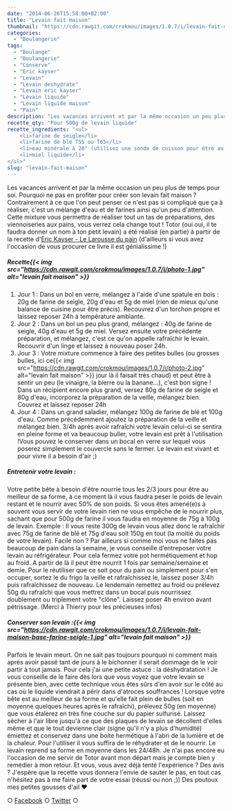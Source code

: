 ```yaml
---
date: "2014-06-26T15:58:00+02:00"
title: "Levain fait maison"
thumbnail: "https://cdn.rawgit.com/crokmou/images/1.0.7/i/levain-fait-maison-base-farine-seigle.jpg"
categories:
  - "Boulangerie"
tags:
  - "Boulange"
  - "Boulangerie"
  - "Conserve"
  - "Eric kayser"
  - "Levain"
  - "Levain deshydrate"
  - "Levain eric kayser"
  - "Levain liquide"
  - "Levain liquide maison"
  - "Pain"
description: "Les vacances arrivent et par la même occasion un peu plus de temps pour soi. Pourquoi ne pas en profiter pour créer son levain fait maison ?"
recette_qty: "Pour 500g de levain liquide"
recette_ingredients: "<ul>
	<li>farine de seigle</li>
	<li>farine de blé T55 ou T65</li>
	<li>eau minérale à 20° (utilisez une sonde de cuisson pour être au plus juste)</li>
	<li>miel liquide</li>
</ul>"
slug: "levain-fait-maison"
---
```


Les vacances arrivent et par la même occasion un peu plus de temps pour soi. Pourquoi ne pas en profiter pour créer son levain fait maison ? Contrairement à ce que l'on peut penser ce n'est pas si compliqué que ça à réaliser, c'est un mélange d'eau et de farines ainsi qu'un peu d'attention. Cette mixture vous permettra de réaliser tout un tas de préparations, des viennoiseries aux pains, vous verrez cela change tout ! Totor (oui oui, il te faudra donner un nom à ton petit levain) a été réalisé (en partie) à partir de la recette d'[Eric Kayser - Le Larousse du pain](http://cuisine.larousse.fr/livres-de-cuisine/9782035884459) (d'ailleurs si vous avez l'occasion de vous procurer ce livre il est génialissime !)

##### Recette{{< img src="https://cdn.rawgit.com/crokmou/images/1.0.7/i/photo-1.jpg" alt="levain fait maison" >}}

1.  Jour 1 : Dans un bol en verre, mélangez à l'aide d'une spatule en bois : 20g de farine de seigle, 20g d'eau et 5g de miel (rien de mieux qu'une balance de cuisine pour être précis). Recouvrez d'un torchon propre et laissez reposer 24h à température ambiante.
2.  Jour 2 : Dans un bol un peu plus grand, mélangez : 40g de farine de seigle, 40g d'eau et 5g de miel. Versez ensuite votre précédente préparation, et mélangez, c'est ce qu'on appelle rafraîchir le levain. Recouvrir d'un linge et laissez à nouveau poser 24h.
3.  Jour 3 : Votre mixture commence à faire des petites bulles (ou grosses bulles, ici ce{{< img src="https://cdn.rawgit.com/crokmou/images/1.0.7/i/photo-2.jpg" alt="levain fait maison" >}} jour là il faisait très chaud) et peut être à sentir un peu (le vinaigre, la bierre ou la banane...), c'est bon signe ! Dans un récipient encore plus grand, versez 80g de farine de seigle et 80g d'eau, incorporez la préparation de la veille, mélangez bien. Couvrez et laissez reposer 24h
4.  Jour 4 : Dans un grand saladier, mélangez 100g de farine de blé et 100g d'eau. Comme précédemment ajoutez la préparation de la veille et mélangez bien. 3/4h après avoir rafraîchi votre levain celui-ci se sentira en pleine forme et va beaucoup buller, votre levain est prêt à l'utilisation !Vous pouvez le conserver dans un bocal en verre sur lequel vous poserez simplement le couvercle sans le fermer. Le levain est vivant et pour vivre il a besoin d'air ;)

##### Entretenir votre levain :

Votre petite bête à besoin d'être nourrie tous les 2/3 jours pour être au meilleur de sa forme, à ce moment là il vous faudra peser le poids de levain restant et le nourrir avec 50% de son poids. Si vous êtes amené(e)s à souvent vous servir de votre levain rien ne vous empêche de le nourrir plus, sachant que pour 500g de farine il vous faudra en moyenne de 75g à 100g de levain. Exemple : Il vous reste 300g de levain vous allez donc le rafraîchir avec 75g de farine de blé et 75g d'eau soit 150g en tout (la moitié du poids de votre levain). Facile non ? Par ailleurs si comme moi vous ne faites pas beaucoup de pain dans la semaine, je vous conseille d’entreposer votre levain au réfrigérateur. Pour cela fermez votre pot hermétiquement et hop au froid. A partir de là il peut être nourrit 1 fois par semaine/semaine et demie. Pour le réutiliser que ce soit pour du pain ou simplement pour s'en occuper, sortez le du frigo la veille et rafraîchissez le, laissez poser 3/4h puis rafraîchissez de nouveau. Le lendemain remettez au froid ou prélevez 50g du rafraîchi que vous mettrez dans un bocal puis nourrissez doublement ou triplement votre "clône". Laissez poser 4h environ avant pétrissage. (Merci à Thierry pour les précieuses infos)

##### Conserver son levain :{{< img src="https://cdn.rawgit.com/crokmou/images/1.0.7/i/levain-fait-maison-base-farine-seigle-1.jpg" alt="levain fait maison" >}}

Parfois le levain meurt. On ne sait pas toujours pourquoi ni comment mais après avoir passé tant de jours à le bichonner il serait dommage de le voir partir à tout jamais. Pour cela j'ai une petite astuce : la déshydratation ! Je vous conseille de le faire dès lors que vous voyez que votre levain se présente bien, avec cette technique vous êtes sûrs d'en avoir sur le côté au cas où le liquide viendrait à périr dans d'atroces souffrances ! Lorsque votre bête est au meilleur de sa forme et qu'elle fait plein de bulles (soit en moyenne quelques heures après le rafraîchi), prélevez 50g (en moyenne) que vous étalerez en très fine couche sur du papier sulfurisé. Laissez sécher à l'air libre jusqu'à ce que des plaques de levain se décollent d'elles même et que le tout devienne clair (signe qu'il n'y a plus d'humidité) émiettez et conservez dans une boite hermétique à l'abri de la lumière et de la chaleur. Pour l'utiliser il vous suffira de le réhydrater et de le nourrir. Le levain reprend sa forme en moyenne dans les 24/48h. Je n'ai pas encore eu l'occasion de me servir de Totor avant mon départ mais je compte bien y remédier à mon retour. Et vous, vous avez déjà tenté l'expérience ? Des avis ? J'espère que la recette vous donnera l'envie de sauter le pas, en tout cas n'hésitez pas à me faire part de votre essai (réussi ou non ;)) Des poutoux mes petites gousses d'ail ❤

○ [Facebook](https://www.facebook.com/crokmou.blog) ○ [Twitter](https://twitter.com/Crokmou) ○